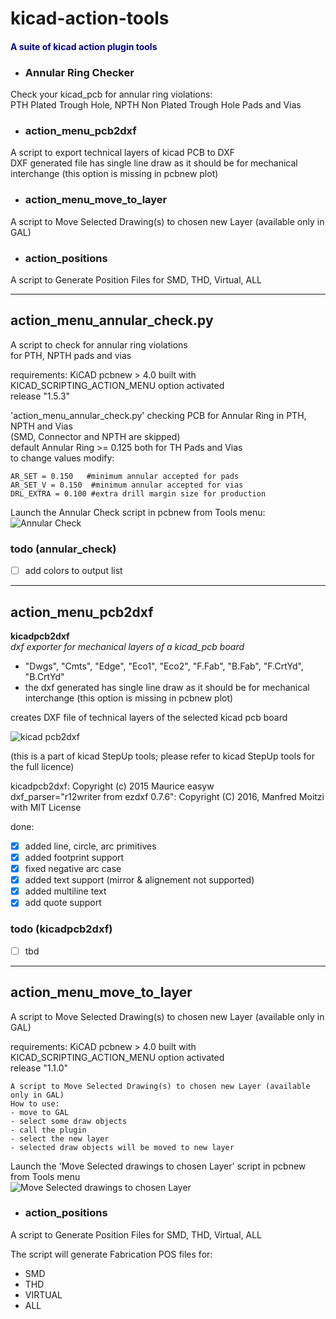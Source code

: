 # kicad-action-tools
#### <font color='navy'><b>A suite of kicad action plugin tools</b></font>

- ### Annular Ring Checker
Check your kicad_pcb for annular ring violations:  
PTH Plated Trough Hole, NPTH Non Plated Trough Hole Pads and Vias  

- ### action_menu_pcb2dxf
A script to export technical layers of kicad PCB to DXF  
DXF generated file has single line draw as it should be for mechanical interchange (this option is missing in pcbnew plot)  
  
- ### action_menu_move_to_layer
A script to Move Selected Drawing(s) to chosen new Layer (available only in GAL) 

- ### action_positions
A script to Generate Position Files for SMD, THD, Virtual, ALL 
  
---
## action_menu_annular_check.py
A script to check for annular ring violations  
for PTH, NPTH pads and vias  

requirements: KiCAD pcbnew > 4.0 built with KICAD_SCRIPTING_ACTION_MENU option activated  
release "1.5.3"  

'action_menu_annular_check.py' checking PCB for Annular Ring in PTH, NPTH and Vias  
(SMD, Connector and NPTH are skipped)  
default Annular Ring >= 0.125 both for TH Pads and Vias  
to change values modify:  

    AR_SET = 0.150   #minimum annular accepted for pads  
    AR_SET_V = 0.150  #minimum annular accepted for vias  
    DRL_EXTRA = 0.100 #extra drill margin size for production  

Launch the Annular Check script in pcbnew from Tools menu:  
![Annular Check](screenshots/annular-checker.gif)

### todo (annular_check)
- [ ] add colors to output list  

---
## action_menu_pcb2dxf
**kicadpcb2dxf**  
_dxf exporter for mechanical layers of a kicad_pcb board_  
- "Dwgs", "Cmts", "Edge", "Eco1", "Eco2", "F.Fab", "B.Fab", "F.CrtYd", "B.CrtYd"  
- the dxf generated has single line draw as it should be for mechanical interchange (this option is missing in pcbnew plot)  

creates DXF file of technical layers of the selected kicad pcb board
  
![kicad pcb2dxf](screenshots/export-pcb2dxf.png)  

(this is a part of kicad StepUp tools; please refer to kicad StepUp tools for the full licence)

 kicadpcb2dxf: Copyright (c) 2015 Maurice easyw  
 dxf_parser="r12writer from ezdxf 0.7.6": Copyright (C) 2016, Manfred Moitzi with MIT License  
 
done:  
- [x] added line, circle, arc primitives  
- [x] added footprint support  
- [x] fixed negative arc case  
- [x] added text support (mirror & alignement not supported)  
- [x] added multiline text  
- [x] add quote support  
  
### todo (kicadpcb2dxf)
- [ ] tbd

---
## action_menu_move_to_layer
A script to Move Selected Drawing(s) to chosen new Layer (available only in GAL) 

requirements: KiCAD pcbnew > 4.0 built with KICAD_SCRIPTING_ACTION_MENU option activated  
release "1.1.0"  

    A script to Move Selected Drawing(s) to chosen new Layer (available only in GAL) 
    How to use:
    - move to GAL
    - select some draw objects
    - call the plugin
    - select the new layer
    - selected draw objects will be moved to new layer

Launch the 'Move Selected drawings to chosen Layer' script in pcbnew from Tools menu  
![Move Selected drawings to chosen Layer](screenshots/move_to_layer.png)

- ### action_positions
A script to Generate Position Files for SMD, THD, Virtual, ALL

The script will generate Fabrication POS files for:

- SMD
- THD
- VIRTUAL
- ALL
